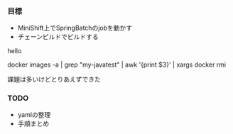 ### 目標
- MiniShift上でSpringBatchのjobを動かす    
- チェーンビルドでビルドする  

hello


docker images -a | grep "my-javatest" | awk '{print $3}' | xargs docker rmi  


課題は多いけどとりあえずできた  

### TODO
- yamlの整理  
- 手順まとめ  
